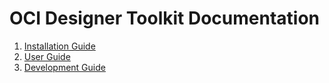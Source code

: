 # OCI Designer Toolkit Documentation

1. [Installation Guide](Installation.md)
2. [User Guide](Usage.md)
3. [Development Guide](Development.md)

